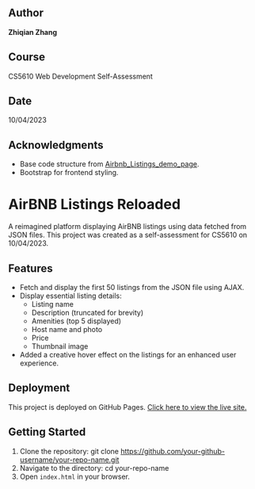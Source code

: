 ## Author

**Zhiqian Zhang**

## Course
CS5610 Web Development Self-Assessment

## Date
10/04/2023


## Acknowledgments

- Base code structure from [Airbnb_Listings_demo_page](https://github.com/john-guerra/Airbnb_Listings_demo_page).
- Bootstrap for frontend styling.


# AirBNB Listings Reloaded

A reimagined platform displaying AirBNB listings using data fetched from JSON files. This project was created as a self-assessment for CS5610 on 10/04/2023.

## Features

- Fetch and display the first 50 listings from the JSON file using AJAX.
- Display essential listing details:
  - Listing name
  - Description (truncated for brevity)
  - Amenities (top 5 displayed)
  - Host name and photo
  - Price
  - Thumbnail image
- Added a creative hover effect on the listings for an enhanced user experience.

## Deployment

This project is deployed on GitHub Pages. [Click here to view the live site.](your-github-pages-link)

## Getting Started

1. Clone the repository: 
git clone https://github.com/your-github-username/your-repo-name.git
2. Navigate to the directory:
cd your-repo-name
3. Open `index.html` in your browser.